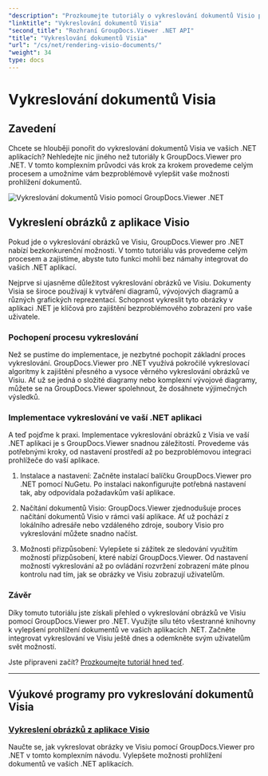 ```yaml
---
"description": "Prozkoumejte tutoriály o vykreslování dokumentů Visio pomocí GroupDocs.Viewer pro .NET. Naučte se bez námahy vylepšit možnosti prohlížení dokumentů ve vašich aplikacích .NET."
"linktitle": "Vykreslování dokumentů Visia"
"second_title": "Rozhraní GroupDocs.Viewer .NET API"
"title": "Vykreslování dokumentů Visia"
"url": "/cs/net/rendering-visio-documents/"
"weight": 34
type: docs
---
```

# Vykreslování dokumentů Visia

## Zavedení

Chcete se hlouběji ponořit do vykreslování dokumentů Visia ve vašich .NET aplikacích? Nehledejte nic jiného než tutoriály k GroupDocs.Viewer pro .NET. V tomto komplexním průvodci vás krok za krokem provedeme celým procesem a umožníme vám bezproblémově vylepšit vaše možnosti prohlížení dokumentů.

![Vykreslování dokumentů Visio pomocí GroupDocs.Viewer .NET](/viewer/rendering-visio-documents/image.png)

## Vykreslení obrázků z aplikace Visio

Pokud jde o vykreslování obrázků ve Visiu, GroupDocs.Viewer pro .NET nabízí bezkonkurenční možnosti. V tomto tutoriálu vás provedeme celým procesem a zajistíme, abyste tuto funkci mohli bez námahy integrovat do vašich .NET aplikací.

Nejprve si ujasněme důležitost vykreslování obrázků ve Visiu. Dokumenty Visia se široce používají k vytváření diagramů, vývojových diagramů a různých grafických reprezentací. Schopnost vykreslit tyto obrázky v aplikaci .NET je klíčová pro zajištění bezproblémového zobrazení pro vaše uživatele.

### Pochopení procesu vykreslování

Než se pustíme do implementace, je nezbytné pochopit základní proces vykreslování. GroupDocs.Viewer pro .NET využívá pokročilé vykreslovací algoritmy k zajištění přesného a vysoce věrného vykreslování obrázků ve Visiu. Ať už se jedná o složité diagramy nebo komplexní vývojové diagramy, můžete se na GroupDocs.Viewer spolehnout, že dosáhnete výjimečných výsledků.

### Implementace vykreslování ve vaší .NET aplikaci

A teď pojďme k praxi. Implementace vykreslování obrázků z Visia ve vaší .NET aplikaci je s GroupDocs.Viewer snadnou záležitostí. Provedeme vás potřebnými kroky, od nastavení prostředí až po bezproblémovou integraci prohlížeče do vaší aplikace.

1. Instalace a nastavení: Začněte instalací balíčku GroupDocs.Viewer pro .NET pomocí NuGetu. Po instalaci nakonfigurujte potřebná nastavení tak, aby odpovídala požadavkům vaší aplikace.

2. Načítání dokumentů Visio: GroupDocs.Viewer zjednodušuje proces načítání dokumentů Visio v rámci vaší aplikace. Ať už pochází z lokálního adresáře nebo vzdáleného zdroje, soubory Visio pro vykreslování můžete snadno načíst.

3. Možnosti přizpůsobení: Vylepšete si zážitek ze sledování využitím možností přizpůsobení, které nabízí GroupDocs.Viewer. Od nastavení možností vykreslování až po ovládání rozvržení zobrazení máte plnou kontrolu nad tím, jak se obrázky ve Visiu zobrazují uživatelům.

### Závěr

Díky tomuto tutoriálu jste získali přehled o vykreslování obrázků ve Visiu pomocí GroupDocs.Viewer pro .NET. Využijte sílu této všestranné knihovny k vylepšení prohlížení dokumentů ve vašich aplikacích .NET. Začněte integrovat vykreslování ve Visiu ještě dnes a odemkněte svým uživatelům svět možností.

Jste připraveni začít? [Prozkoumejte tutoriál hned teď](./render-visio-figures/).

---

## Výukové programy pro vykreslování dokumentů Visia
### [Vykreslení obrázků z aplikace Visio](./render-visio-figures/)
Naučte se, jak vykreslovat obrázky ve Visiu pomocí GroupDocs.Viewer pro .NET v tomto komplexním návodu. Vylepšete možnosti prohlížení dokumentů ve vašich .NET aplikacích.